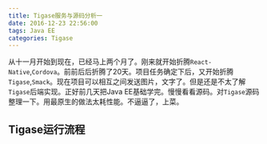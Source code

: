 ```yaml
---
title: Tigase服务与源码分析一
date: 2016-12-23 22:56:00
tags: Java EE
categories: Tigase
---
```


从十一月开始到现在，已经马上两个月了。刚来就开始折腾`React-Native`,`Cordova`。前前后后折腾了20天。项目任务确定下后，又开始折腾`Tigase`,`Smack`。现在项目可以相互之间发送图片，文字了。但是还是不太了解`Tigase`后端实现。正好前几天把Java EE基础学完。慢慢看看源码。对`Tigase`源码整理一下。用最原生的做法太耗性能。不逼逼了，上菜。<!--more-->

## Tigase运行流程

